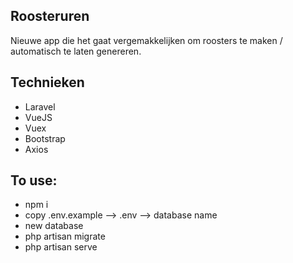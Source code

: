 ## Roosteruren

Nieuwe app die het gaat vergemakkelijken om roosters te maken / automatisch te laten genereren.

## Technieken

- Laravel
- VueJS
- Vuex
- Bootstrap
- Axios

## To use:

- npm i
- copy .env.example --> .env --> database name
- new database
- php artisan migrate
- php artisan serve
